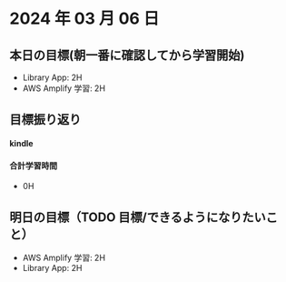 # 2024 年 03 月 06 日

## 本日の目標(朝一番に確認してから学習開始)

- Library App: 2H
- AWS Amplify 学習: 2H

## 目標振り返り

#### kindle

#### 合計学習時間

- 0H

## 明日の目標（TODO 目標/できるようになりたいこと）

- AWS Amplify 学習: 2H
- Library App: 2H
